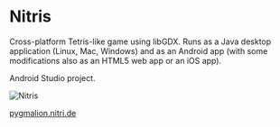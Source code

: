 # Nitris
Cross-platform Tetris-like game using libGDX. Runs as a Java desktop application (Linux, Mac, Windows) and as an Android app (with some modifications also as an HTML5 web app or an iOS app).

Android Studio project.

![Nitris](http://pygmalion.nitri.org/wp-content/uploads/2015/05/nitris.png "Nitris")

[pygmalion.nitri.de](http://pygmalion.nitri.org/nitris-a-cross-platform-tetris-like-game-using-libgdx-793.html)

